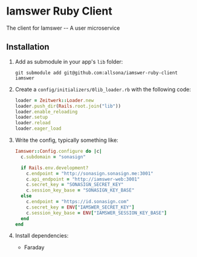 # Iamswer Ruby Client

The client for Iamswer -- A user microservice

## Installation

1. Add as submodule in your app's `lib` folder:

   ```
   git submodule add git@github.com:allsona/iamswer-ruby-client iamswer
   ```

2. Create a `config/initializers/0lib_loader.rb` with the following code:

   ```ruby
   loader = Zeitwerk::Loader.new
   loader.push_dir(Rails.root.join("lib"))
   loader.enable_reloading
   loader.setup
   loader.reload
   loader.eager_load
   ```

3. Write the config, typically something like:

   ```rb
   Iamswer::Config.configure do |c|
     c.subdomain = "sonasign"

     if Rails.env.development?
       c.endpoint = "http://sonasign.sonasign.me:3001"
       c.api_endpoint = "http://iamswer-web:3001"
       c.secret_key = "SONASIGN_SECRET_KEY"
       c.session_key_base = "SONASIGN_KEY_BASE"
     else
       c.endpoint = "https://id.sonasign.com"
       c.secret_key = ENV["IAMSWER_SECRET_KEY"]
       c.session_key_base = ENV["IAMSWER_SESSION_KEY_BASE"]
     end
   end
   ```

4. Install dependencies:
   - Faraday
